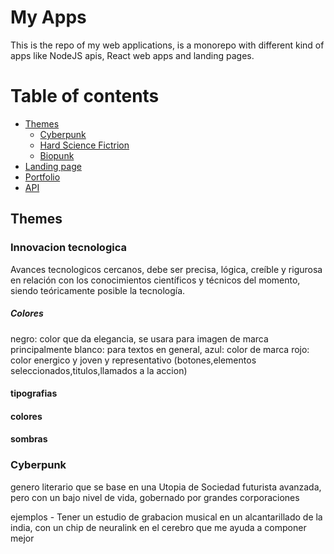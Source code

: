 # My Apps

This is the repo of my web applications, is a monorepo with different kind of apps like NodeJS apis, React web apps and landing pages.

# Table of contents
- [Themes](#themes)
    - [Cyberpunk](#cyberpunk)
    - [Hard Science Fictrion](#hard-science-fiction)
    - [Biopunk](#biopunk)
- [Landing page](./apps/frontend/about-me/README.md)
- [Portfolio](./apps/frontend/projects/README.md)
- [API](./apps/core/api/README.md)

## Themes


### Innovacion tecnologica

Avances tecnologicos cercanos, debe ser precisa, lógica, creíble y rigurosa en relación con los conocimientos científicos y técnicos del momento, siendo teóricamente posible la tecnología.

##### Colores

negro: color que da elegancia, se usara para imagen de marca principalmente
blanco: para textos en general,
azul: color de marca 
rojo: color energico y joven y representativo (botones,elementos seleccionados,titulos,llamados a la accion)

#### tipografias

#### colores

#### sombras



### Cyberpunk

genero literario que se base en una Utopia de Sociedad futurista avanzada, pero con un bajo nivel de vida, gobernado por grandes corporaciones

ejemplos
    - Tener un estudio de grabacion musical en un alcantarillado de la india, con un chip de neuralink en el cerebro que me ayuda a componer mejor
    

